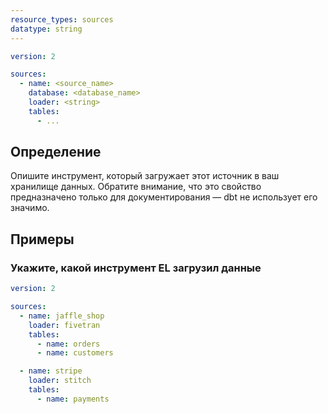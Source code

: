 ```yaml
---
resource_types: sources
datatype: string
---
```


<File name='models/<filename>.yml'>

```yml
version: 2

sources:
  - name: <source_name>
    database: <database_name>
    loader: <string>
    tables:
      - ...

```

</File>

## Определение
Опишите инструмент, который загружает этот источник в ваш хранилище данных. Обратите внимание, что это свойство предназначено только для документирования — dbt не использует его значимо.

## Примеры
### Укажите, какой инструмент EL загрузил данные

<File name='models/<filename>.yml'>

```yml
version: 2

sources:
  - name: jaffle_shop
    loader: fivetran
    tables:
      - name: orders
      - name: customers

  - name: stripe
    loader: stitch
    tables:
      - name: payments
```

</File>